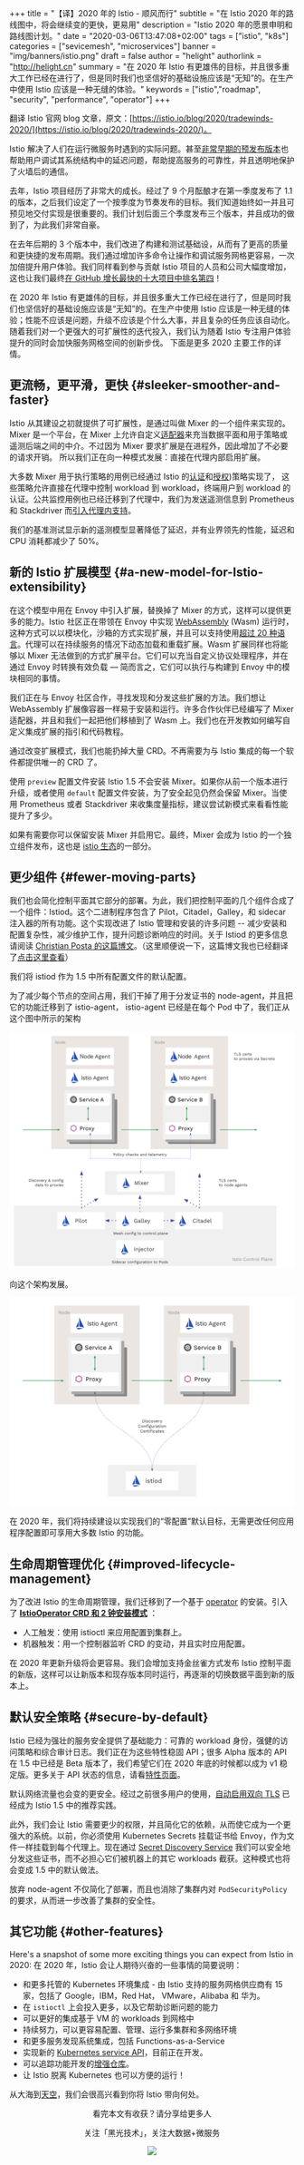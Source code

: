 +++
title = "【译】2020 年的 Istio - 顺风而行"
subtitle = "在 Istio 2020 年的路线图中，将会继续变的更快，更易用"
description = "Istio 2020 年的愿景申明和路线图计划。"
date = "2020-03-06T13:47:08+02:00"
tags = ["istio", "k8s"]
categories = ["sevicemesh", "microservices"]
banner = "img/banners/istio.png"
draft = false
author = "helight"
authorlink = "http://helight.cn"
summary = "在 2020 年 Istio 有更雄伟的目标，并且很多重大工作已经在进行了，但是同时我们也坚信好的基础设施应该是“无知”的。在生产中使用 Istio 应该是一种无缝的体验。"
keywords = ["istio","roadmap", "security", "performance", "operator"]
+++

翻译 Istio 官网 blog 文章，原文：[https://istio.io/blog/2020/tradewinds-2020/](https://istio.io/blog/2020/tradewinds-2020/)。

Istio 解决了人们在运行微服务时遇到的实际问题。甚至[非常早期的预发布版本](https://kubernetespodcast.com/seeption/016-descartes-labs/)也帮助用户调试其系统结构中的延迟问题，帮助提高服务的可靠性，并且透明地保护了火墙后的通信。

去年，Istio 项目经历了非常大的成长。经过了 9 个月酝酿才在第一季度发布了 1.1 的版本，之后我们设定了一个按季度为节奏发布的目标。我们知道始终如一并且可预见地交付实现是很重要的。我们计划后面三个季度发布三个版本，并且成功的做到了，为此我们非常自豪。

在去年后期的 3 个版本中，我们改进了构建和测试基础设，从而有了更高的质量和更快捷的发布周期。我们通过增加许多命令让操作和调试服务网格更容易，一次加倍提升用户体验。我们同样看到参与贡献 Istio 项目的人员和公司大幅度增加，这也让我们最终[在 GitHub 增长最快的十大项目中排名第四](https://octoverse.github.com/#fastest-growing-oss-projects-by-contributors)！

在 2020 年 Istio 有更雄伟的目标，并且很多重大工作已经在进行了，但是同时我们也坚信好的基础设施应该是“无知”的。在生产中使用 Istio 应该是一种无缝的体验；性能不应该是问题，升级不应该是个什么大事，并且复杂的任务应该自动化。随着我们对一个更强大的可扩展性的迭代投入，我们认为随着 Istio 专注用户体验提升的同时会加快服务网格空间的创新步伐。
下面是更多 2020 主要工作的详情。

## 更流畅，更平滑，更快 {#sleeker-smoother-and-faster}

Istio 从其建设之初就提供了可扩展性，是通过叫做 Mixer 的一个组件来实现的。Mixer 是一个平台，在 Mixer 上允许自定义[适配器](https://istio.io/zh/docs/reference/config/policy-and-telemetry/mixer-overview/#adapters)来充当数据平面和用于策略或遥测后端之间的中介。不过因为 Mixer 要求扩展是在进程外，因此增加了不必要的请求开销。 所以我们正在向一种模式发展：直接在代理内部启用扩展。

大多数 Mixer 用于执行策略的用例已经通过 Istio 的[认证](https://istio.io/zh/docs/concepts/security/#authentication-policies)和[授权](https://istio.io/zh/docs/concepts/security/#authorization))策略实现了， 这些策略允许直接在代理中控制 workload 到 workload，终端用户到 workload 的认证。公共监控用例也已经迁移到了代理中，我们为发送遥测信息到 Prometheus 和 Stackdriver 而[引入代理内支持](https://istio.io/zh/docs/ops/configuration/telemetry/in-proxy-service-telemetry/)。

我们的基准测试显示新的遥测模型显著降低了延迟，并有业界领先的性能，延迟和 CPU 消耗都减少了 50%。

## 新的 Istio 扩展模型 {#a-new-model-for-Istio-extensibility}

在这个模型中用在 Envoy 中引入扩展，替换掉了 Mixer 的方式，这样可以提供更多的能力。Istio 社区正在带领在 Envoy 中实现 [WebAssembly](https://webassembly.org/) (Wasm) 运行时，这种方式可以以模块化，沙箱的方式实现扩展，并且可以支持使用[超过 20 种语言](https://github.com/appcypher/awesome-wasm-langs)。代理可以在持续服务的情况下动态加载和重载扩展。Wasm 扩展同样也将能够以 Mixer 无法做到的方式扩展平台。它们可以充当自定义协议处理程序，并在通过 Envoy 时转换有效负载 — 简而言之，它们可以执行与构建到 Envoy 中的模块相同的事情。

我们正在与 Envoy 社区合作，寻找发现和分发这些扩展的方法。我们想让 WebAssembly 扩展像容器一样易于安装和运行。许多合作伙伴已经编写了 Mixer 适配器，并且和我们一起把他们移植到了 Wasm 上。我们也在开发教如何编写自定义集成扩展的指引和代码教程。

通过改变扩展模式，我们也能扔掉大量 CRD。不再需要为与 Istio 集成的每一个软件都提供唯一的 CRD 了。

使用 `preview` 配置文件安装 Istio 1.5 不会安装 Mixer。如果你从前一个版本进行升级，或者使用 `default` 配置文件安装，为了安全起见仍然会保留 Mixer。当使用 Prometheus 或者 Stackdriver 来收集度量指标，建议尝试新模式来看看性能提升了多少。

如果有需要你可以保留安装 Mixer 并启用它。最终，Mixer 会成为 Istio 的一个独立组件发布，这也是 [istio 生态](https://github.com/istio-ecosystem/)的一部分。

## 更少组件 {#fewer-moving-parts}

我们也会简化控制平面其它部分的部署。为此，我们把控制平面的几个组件合成了一个组件：Istiod。这个二进制程序包含了 Pilot，Citadel，Galley，和 sidecar 注入器的所有功能。这个实现改进了 Istio 管理和安装的许多问题 -- 减少安装和配置复杂性，减少维护工作，提升问题诊断响应的时间。关于 Istiod 的更多信息请阅读 [Christian Posta 的这篇博文](https://blog.christianposta.com/microservices/istio-as-an-example-of-when-not-to-do-microservices/)。（这里顺便说一下，这篇博文我也已经翻译了[点击这里查看](http://www.helight.cn/blog/2020/when-not-to-do-microservices/)）

我们将 istiod 作为 1.5 中所有配置文件的默认配置。

为了减少每个节点的空间占用，我们干掉了用于分发证书的 node-agent，并且把它的功能迁移到了 istio-agent， istio-agent 已经是在每个 Pod 中了，我们正从这个图中所示的架构

![](./old_control_plane.png)

向这个架构发展。

![](./new_control_plane.png)

在 2020 年，我们将持续建设以实现我们的“零配置”默认目标，无需更改任何应用程序配置即可享用大多数 Istio 的功能。

## 生命周期管理优化 {#improved-lifecycle-management}

为了改进 Istio 的生命周期管理，我们迁移到了一个基于 [operator](https://kubernetes.io/docs/concepts/extend-kubernetes/operator/) 的安装。引入了 **[IstioOperator CRD 和 2 钟安装模式](https://istio.io/zh/docs/setup/install/istioctl/)** ：

- 人工触发：使用 istioctl 来应用配置到集群上。
- 机器触发：用一个控制器监听 CRD 的变动，并且实时应用配置。

在 2020 年更新升级将会更容易。我们会增加支持金丝雀方式发布 Istio 控制平面的新版，这样可以让新版本和现存版本同时运行，再逐渐的切换数据平面到新的版本上。

## 默认安全策略 {#secure-by-default}

Istio 已经为强壮的服务安全提供了基础能力：可靠的 workload 身份，强健的访问策略和综合审计日志。我们正在为这些特性稳固 API；很多 Alpha 版本的 API 在 1.5 中已经是 Beta 版本了，我们希望它们在 2020 年底的时候都以成为 v1 稳定版。更多关于 API 状态的信息，请看[特性页面](https://istio.io/zh/about/feature-stages/#istio-features)。

默认网络流量也会变的更安全。经过之前很多用户的使用，[自动启用双向 TLS](/docs/tasks/security/authentication/authn-policy/#auto-mutual-tls) 已经成为 Istio 1.5 中的推荐实践。

此外，我们会让 Istio 需要更少的权限，并且简化它的依赖，从而使它成为一个更强大的系统。以前，你必须使用 Kubernetes Secrets 挂载证书给 Envoy，作为文件一样挂载到每个代理上。现在通过 [Secret Discovery Service](https://www.envoyproxy.io/docs/envoy/latest/configuration/security/secret) 我们可以安全地分发这些证书，而不必担心它们被机器上的其它 workloads 截获。这种模式也将会变成 1.5 中的默认做法。

放弃 node-agent 不仅简化了部署，而且也消除了集群内对 `PodSecurityPolicy` 的要求，从而进一步改善了集群的安全性。

## 其它功能 {#other-features}

Here's a snapshot of some more exciting things you can expect from Istio in
2020:
在 2020 年，Istio 会让人期待兴奋的一些事情的简要说明：

- 和更多托管的 Kubernetes 环境集成 - 由 Istio 支持的服务网格供应商有 15 家，包括了 Google，IBM，Red Hat， VMware，Alibaba 和 华为。
- 在 `istioctl` 上会投入更多，以及它帮助诊断问题的能力
- 可以更好的集成基于 VM 的 workloads 到网格中
- 持续努力，可以更容易配置、管理、运行多集群和多网络环境
- 和更多服务发现系统集成，包括 Functions-as-a-Service
- 实现新的 [Kubernetes service API](https://kubernetes-sigs.github.io/service-apis/)，目前正在开发。
- 可以追踪功能开发的[增强仓库](https://github.com/istio/enhancements/)。
- 让 Istio 脱离 Kubernetes 也可以方便的运行！

从大海到[天空](https://www.youtube.com/watch?v=YjZ4AZ7hRM0)，我们会很高兴看到你将 Istio 带向何处。

<center>
看完本文有收获？请分享给更多人

关注「黑光技术」，关注大数据+微服务

![](/img/qrcode_helight_tech.jpg)
</center>